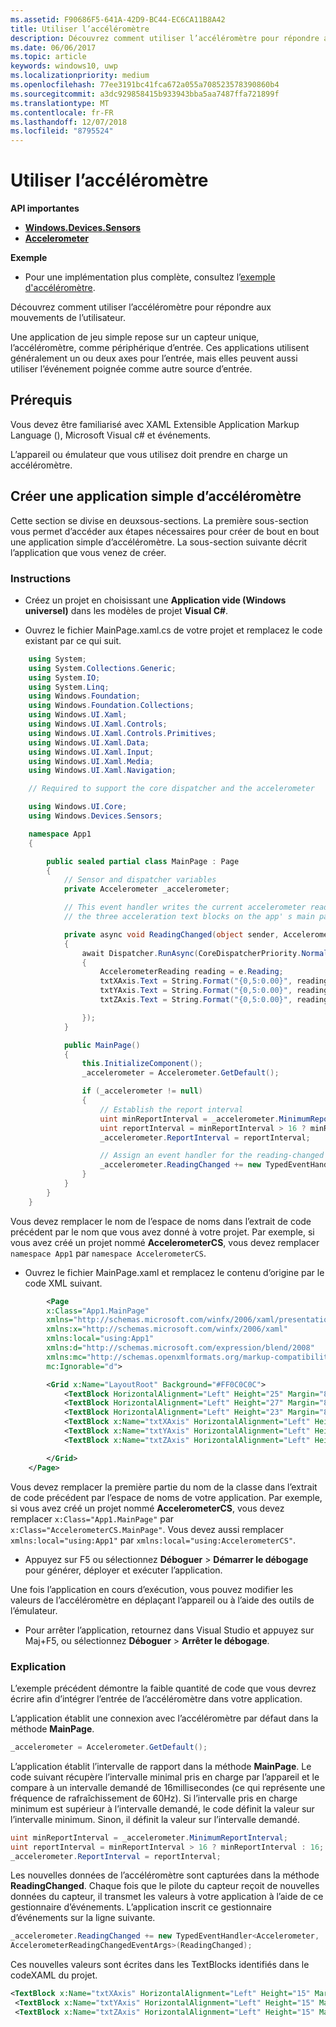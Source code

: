 ```yaml
---
ms.assetid: F90686F5-641A-42D9-BC44-EC6CA11B8A42
title: Utiliser l’accéléromètre
description: Découvrez comment utiliser l’accéléromètre pour répondre aux mouvements de l’utilisateur.
ms.date: 06/06/2017
ms.topic: article
keywords: windows10, uwp
ms.localizationpriority: medium
ms.openlocfilehash: 77ee3191bc41fca672a055a708523578390860b4
ms.sourcegitcommit: a3dc929858415b933943bba5aa7487ffa721899f
ms.translationtype: MT
ms.contentlocale: fr-FR
ms.lasthandoff: 12/07/2018
ms.locfileid: "8795524"
---
```

# <a name="use-the-accelerometer"></a>Utiliser l’accéléromètre


**API importantes**

-   [**Windows.Devices.Sensors**](https://msdn.microsoft.com/library/windows/apps/BR206408)
-   [**Accelerometer**](https://msdn.microsoft.com/library/windows/apps/BR225687)

**Exemple**

-   Pour une implémentation plus complète, consultez l’[exemple d'accéléromètre](https://github.com/Microsoft/Windows-universal-samples/tree/master/Samples/Accelerometer).

Découvrez comment utiliser l’accéléromètre pour répondre aux mouvements de l’utilisateur.

Une application de jeu simple repose sur un capteur unique, l’accéléromètre, comme périphérique d’entrée. Ces applications utilisent généralement un ou deux axes pour l’entrée, mais elles peuvent aussi utiliser l’événement poignée comme autre source d’entrée.

## <a name="prerequisites"></a>Prérequis

Vous devez être familiarisé avec XAML Extensible Application Markup Language (), Microsoft Visual c# et événements.

L’appareil ou émulateur que vous utilisez doit prendre en charge un accéléromètre.

## <a name="create-a-simple-accelerometer-app"></a>Créer une application simple d’accéléromètre

Cette section se divise en deuxsous-sections. La première sous-section vous permet d’accéder aux étapes nécessaires pour créer de bout en bout une application simple d’accéléromètre. La sous-section suivante décrit l’application que vous venez de créer.

### <a name="instructions"></a>Instructions

-   Créez un projet en choisissant une **Application vide (Windows universel)** dans les modèles de projet **Visual C#**.

-   Ouvrez le fichier MainPage.xaml.cs de votre projet et remplacez le code existant par ce qui suit.

```csharp
    using System;
    using System.Collections.Generic;
    using System.IO;
    using System.Linq;
    using Windows.Foundation;
    using Windows.Foundation.Collections;
    using Windows.UI.Xaml;
    using Windows.UI.Xaml.Controls;
    using Windows.UI.Xaml.Controls.Primitives;
    using Windows.UI.Xaml.Data;
    using Windows.UI.Xaml.Input;
    using Windows.UI.Xaml.Media;
    using Windows.UI.Xaml.Navigation;

    // Required to support the core dispatcher and the accelerometer

    using Windows.UI.Core;
    using Windows.Devices.Sensors;

    namespace App1
    {

        public sealed partial class MainPage : Page
        {
            // Sensor and dispatcher variables
            private Accelerometer _accelerometer;

            // This event handler writes the current accelerometer reading to
            // the three acceleration text blocks on the app' s main page.

            private async void ReadingChanged(object sender, AccelerometerReadingChangedEventArgs e)
            {
                await Dispatcher.RunAsync(CoreDispatcherPriority.Normal, () =>
                {
                    AccelerometerReading reading = e.Reading;
                    txtXAxis.Text = String.Format("{0,5:0.00}", reading.AccelerationX);
                    txtYAxis.Text = String.Format("{0,5:0.00}", reading.AccelerationY);
                    txtZAxis.Text = String.Format("{0,5:0.00}", reading.AccelerationZ);

                });
            }

            public MainPage()
            {
                this.InitializeComponent();
                _accelerometer = Accelerometer.GetDefault();

                if (_accelerometer != null)
                {
                    // Establish the report interval
                    uint minReportInterval = _accelerometer.MinimumReportInterval;
                    uint reportInterval = minReportInterval > 16 ? minReportInterval : 16;
                    _accelerometer.ReportInterval = reportInterval;

                    // Assign an event handler for the reading-changed event
                    _accelerometer.ReadingChanged += new TypedEventHandler<Accelerometer, AccelerometerReadingChangedEventArgs>(ReadingChanged);
                }
            }
        }
    }
```

Vous devez remplacer le nom de l’espace de noms dans l’extrait de code précédent par le nom que vous avez donné à votre projet. Par exemple, si vous avez créé un projet nommé **AccelerometerCS**, vous devez remplacer `namespace App1` par `namespace AccelerometerCS`.

-   Ouvrez le fichier MainPage.xaml et remplacez le contenu d’origine par le code XML suivant.

```xml
        <Page
        x:Class="App1.MainPage"
        xmlns="http://schemas.microsoft.com/winfx/2006/xaml/presentation"
        xmlns:x="http://schemas.microsoft.com/winfx/2006/xaml"
        xmlns:local="using:App1"
        xmlns:d="http://schemas.microsoft.com/expression/blend/2008"
        xmlns:mc="http://schemas.openxmlformats.org/markup-compatibility/2006"
        mc:Ignorable="d">

        <Grid x:Name="LayoutRoot" Background="#FF0C0C0C">
            <TextBlock HorizontalAlignment="Left" Height="25" Margin="8,20,0,0" TextWrapping="Wrap" Text="X-axis:" VerticalAlignment="Top" Width="62" Foreground="#FFEDE6E6"/>
            <TextBlock HorizontalAlignment="Left" Height="27" Margin="8,49,0,0" TextWrapping="Wrap" Text="Y-axis:" VerticalAlignment="Top" Width="62" Foreground="#FFF5F2F2"/>
            <TextBlock HorizontalAlignment="Left" Height="23" Margin="8,80,0,0" TextWrapping="Wrap" Text="Z-axis:" VerticalAlignment="Top" Width="62" Foreground="#FFF6F0F0"/>
            <TextBlock x:Name="txtXAxis" HorizontalAlignment="Left" Height="15" Margin="70,16,0,0" TextWrapping="Wrap" Text="TextBlock" VerticalAlignment="Top" Width="61" Foreground="#FFF2F2F2"/>
            <TextBlock x:Name="txtYAxis" HorizontalAlignment="Left" Height="15" Margin="70,49,0,0" TextWrapping="Wrap" Text="TextBlock" VerticalAlignment="Top" Width="53" Foreground="#FFF2EEEE"/>
            <TextBlock x:Name="txtZAxis" HorizontalAlignment="Left" Height="15" Margin="70,80,0,0" TextWrapping="Wrap" Text="TextBlock" VerticalAlignment="Top" Width="53" Foreground="#FFFFF8F8"/>

        </Grid>
    </Page>
```

Vous devez remplacer la première partie du nom de la classe dans l’extrait de code précédent par l’espace de noms de votre application. Par exemple, si vous avez créé un projet nommé **AccelerometerCS**, vous devez remplacer `x:Class="App1.MainPage"` par `x:Class="AccelerometerCS.MainPage"`. Vous devez aussi remplacer `xmlns:local="using:App1"` par `xmlns:local="using:AccelerometerCS"`.

-   Appuyez sur F5 ou sélectionnez **Déboguer** &gt; **Démarrer le débogage** pour générer, déployer et exécuter l’application.

Une fois l’application en cours d’exécution, vous pouvez modifier les valeurs de l’accéléromètre en déplaçant l’appareil ou à l’aide des outils de l’émulateur.

-   Pour arrêter l’application, retournez dans Visual Studio et appuyez sur Maj+F5, ou sélectionnez **Déboguer** &gt; **Arrêter le débogage**.

### <a name="explanation"></a>Explication

L’exemple précédent démontre la faible quantité de code que vous devrez écrire afin d’intégrer l’entrée de l’accéléromètre dans votre application.

L’application établit une connexion avec l’accéléromètre par défaut dans la méthode **MainPage**.

```csharp
_accelerometer = Accelerometer.GetDefault();
```

L’application établit l’intervalle de rapport dans la méthode **MainPage**. Le code suivant récupère l’intervalle minimal pris en charge par l’appareil et le compare à un intervalle demandé de 16millisecondes (ce qui représente une fréquence de rafraîchissement de 60Hz). Si l’intervalle pris en charge minimum est supérieur à l’intervalle demandé, le code définit la valeur sur l’intervalle minimum. Sinon, il définit la valeur sur l’intervalle demandé.

```csharp
uint minReportInterval = _accelerometer.MinimumReportInterval;
uint reportInterval = minReportInterval > 16 ? minReportInterval : 16;
_accelerometer.ReportInterval = reportInterval;
```

Les nouvelles données de l’accéléromètre sont capturées dans la méthode **ReadingChanged**. Chaque fois que le pilote du capteur reçoit de nouvelles données du capteur, il transmet les valeurs à votre application à l’aide de ce gestionnaire d’événements. L’application inscrit ce gestionnaire d’événements sur la ligne suivante.

```csharp
_accelerometer.ReadingChanged += new TypedEventHandler<Accelerometer,
AccelerometerReadingChangedEventArgs>(ReadingChanged);
```

Ces nouvelles valeurs sont écrites dans les TextBlocks identifiés dans le codeXAML du projet.

```xml
<TextBlock x:Name="txtXAxis" HorizontalAlignment="Left" Height="15" Margin="70,16,0,0" TextWrapping="Wrap" Text="TextBlock" VerticalAlignment="Top" Width="61" Foreground="#FFF2F2F2"/>
 <TextBlock x:Name="txtYAxis" HorizontalAlignment="Left" Height="15" Margin="70,49,0,0" TextWrapping="Wrap" Text="TextBlock" VerticalAlignment="Top" Width="53" Foreground="#FFF2EEEE"/>
 <TextBlock x:Name="txtZAxis" HorizontalAlignment="Left" Height="15" Margin="70,80,0,0" TextWrapping="Wrap" Text="TextBlock" VerticalAlignment="Top" Width="53" Foreground="#FFFFF8F8"/>
```
